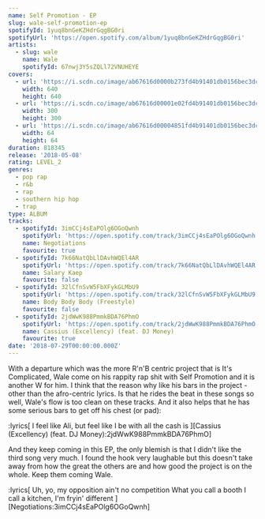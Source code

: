 ```yaml
---
name: Self Promotion - EP
slug: wale-self-promotion-ep
spotifyId: 1yuq8bnGeKZHdrGqgBG0ri
spotifyUrl: 'https://open.spotify.com/album/1yuq8bnGeKZHdrGqgBG0ri'
artists:
  - slug: wale
    name: Wale
    spotifyId: 67nwj3Y5sZQLl72VNUHEYE
covers:
  - url: 'https://i.scdn.co/image/ab67616d0000b273fd4b91401db0156bec3dc7ef'
    width: 640
    height: 640
  - url: 'https://i.scdn.co/image/ab67616d00001e02fd4b91401db0156bec3dc7ef'
    width: 300
    height: 300
  - url: 'https://i.scdn.co/image/ab67616d00004851fd4b91401db0156bec3dc7ef'
    width: 64
    height: 64
duration: 818345
release: '2018-05-08'
rating: LEVEL_2
genres:
  - pop rap
  - r&b
  - rap
  - southern hip hop
  - trap
type: ALBUM
tracks:
  - spotifyId: 3imCCj4sEaPOlg6OGoQwnh
    spotifyUrl: 'https://open.spotify.com/track/3imCCj4sEaPOlg6OGoQwnh'
    name: Negotiations
    favourite: true
  - spotifyId: 7k66NatQbLlDAvhWQEl4AR
    spotifyUrl: 'https://open.spotify.com/track/7k66NatQbLlDAvhWQEl4AR'
    name: Salary Kaep
    favourite: false
  - spotifyId: 32lCfnSvW5FbXFykGLMbU9
    spotifyUrl: 'https://open.spotify.com/track/32lCfnSvW5FbXFykGLMbU9'
    name: Body Body Body (Freestyle)
    favourite: false
  - spotifyId: 2jdWwK988PmmkBDA76PhmO
    spotifyUrl: 'https://open.spotify.com/track/2jdWwK988PmmkBDA76PhmO'
    name: Cassius (Excellency) (feat. DJ Money)
    favourite: true
date: '2018-07-29T00:00:00.000Z'
---
```

With a departure which was the more R'n'B centric project that is It's Complicated,
Wale come on his rappity rap shit with Self Promotion and it is another W for him. I think
that the reason why like his bars in the project - other than the afro-centric lyrics.
Is that he rides the beat in these songs so well, Wale's flow is too clean on these tracks.
And it also helps that he has some serious bars to get off his chest (or pad):

:lyrics[
  I feel like Ali, but feel like I be with all the cash is
][Cassius (Excellency) (feat. DJ Money):2jdWwK988PmmkBDA76PhmO]

And they keep coming in this EP, the only blemish is that I didn't like the third song very much.
I found the hook very laughable but this doesn't take away from how the great the others are and
how good the project is on the whole. Keep them coming Wale.

:lyrics[
  Uh, yo, my opposition ain't no competition
What you call a booth I call a kitchen, I'm fryin' different
][Negotiations:3imCCj4sEaPOlg6OGoQwnh]

